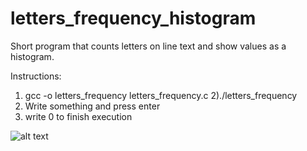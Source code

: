 # letters_frequency_histogram
Short program that counts letters on line text and show values as a histogram.

Instructions:
1) gcc -o letters_frequency letters_frequency.c
2)./letters_frequency
3) Write something and press enter
4) write 0 to finish execution

![alt text](https://github.com/danjos91/letters_frequency_histogram/program.png?raw=true)
